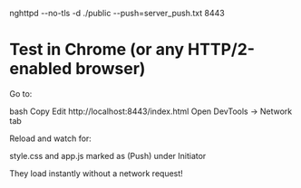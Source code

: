 
nghttpd --no-tls -d ./public --push=server_push.txt 8443

# Test in Chrome (or any HTTP/2-enabled browser)
Go to:

bash
Copy
Edit
http://localhost:8443/index.html
Open DevTools → Network tab

Reload and watch for:

style.css and app.js marked as (Push) under Initiator

They load instantly without a network request!